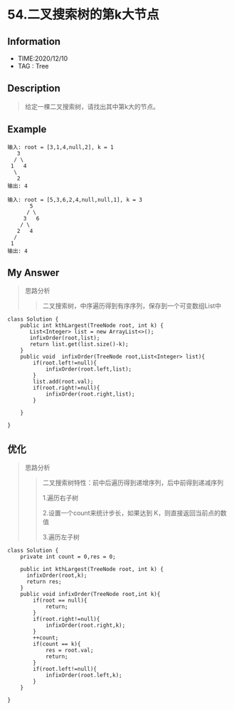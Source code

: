 # 54.二叉搜索树的第k大节点


## Information
- TIME:2020/12/10
- TAG : Tree

## Description
>给定一棵二叉搜索树，请找出其中第k大的节点。

## Example
```
输入: root = [3,1,4,null,2], k = 1
   3
  / \
 1   4
  \
   2
输出: 4

输入: root = [5,3,6,2,4,null,null,1], k = 3
       5
      / \
     3   6
    / \
   2   4
  /
 1
输出: 4
```

## My Answer
>思路分析  
>>
>>二叉搜索树，中序遍历得到有序序列，保存到一个可变数组List中  
```
class Solution {
    public int kthLargest(TreeNode root, int k) {
       List<Integer> list = new ArrayList<>();
       infixOrder(root,list);
       return list.get(list.size()-k);
    }
    public void  infixOrder(TreeNode root,List<Integer> list){
        if(root.left!=null){
            infixOrder(root.left,list);
        }
        list.add(root.val);
        if(root.right!=null){
            infixOrder(root.right,list);
        }

    }

}
```

## 优化
>思路分析  
>>
>>二叉搜索树特性：前中后遍历得到递增序列，后中前得到递减序列  
>>
>>1.遍历右子树  
>>
>>2.设置一个count来统计步长，如果达到 K，则直接返回当前点的数值  
>>
>>3.遍历左子树  
```
class Solution {
    private int count = 0,res = 0;
    
    public int kthLargest(TreeNode root, int k) {
      infixOrder(root,k);
      return res;
    }
    public void infixOrder(TreeNode root,int k){
        if(root == null){
            return;
        }
        if(root.right!=null){
            infixOrder(root.right,k);
        }
        ++count;
        if(count == k){
            res = root.val;
            return;
        }
        if(root.left!=null){
            infixOrder(root.left,k);
        }
    }

}
```






















